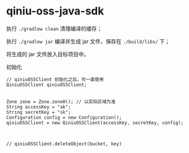 # qiniu-oss-java-sdk

执行 `./gradlew clean` 清理编译的缓存；

执行 `./gradlew jar` 编译并生成 jar 文件，保存在 `./build/libs/` 下；

将生成的 jar 文件放入目标项目中。

初始化
```
// qiniuOSSClient 初始化之后，可一直使用
QiniuOSSClient qiniuOSSClient;


Zone zone = Zone.zone0(); // 以实际区域为准
String accessKey = "ak";
String secretKey = "sk";
Configuration config = new Configuration();
qiniuOSSClient = new QiniuOSSClient(accessKey, secretKey, config);



// qiniuOSSClient.deleteObject(bucket, key)

```